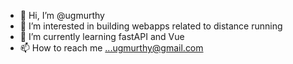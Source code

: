 - 👋 Hi, I’m @ugmurthy
- 👀 I’m interested in building webapps related to distance running
- 🌱 I’m currently learning fastAPI and Vue
- 📫 How to reach me ...ugmurthy@gmail.com

<!---
ugmurthy/ugmurthy is a ✨ special ✨ repository because its `README.md` (this file) appears on your GitHub profile.
You can click the Preview link to take a look at your changes.
--->
